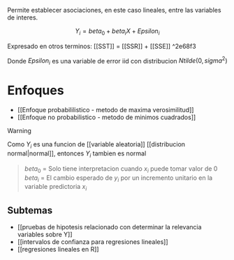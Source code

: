 Permite establecer asociaciones, en este caso lineales, entre las variables de interes.

$$Y_i = beta_0+beta_i X + Epsilon_i$$

Expresado en otros terminos: [[SST]] = [[SSR]] + [[SSE]] ^2e68f3

Donde $Epsilon_i$ es una variable de error iid con distribucion $N tilde (0,sigma^2)$ 

# Enfoques 

-  [[Enfoque probabililistico - metodo de maxima verosimilitud]]
- [[Enfoque no probabilistico - metodo de minimos cuadrados]]


>[!warning] 
>Como $Y_i$ es una funcion de [[variable aleatoria]] [[distribucion normal|normal]], entonces $Y_i$ tambien es normal


> $beta_0$ = Solo tiene interpretacion cuando $x_i$ puede tomar valor de $0$
> $beta_i$ = El cambio esperado de $y_i$ por un incremento unitario en la variable predictoria $x_i$

## Subtemas
- [[pruebas de hipotesis relacionado con determinar la relevancia variables sobre Y]]
- [[intervalos de confianza para regresiones lineales]]
- [[regresiones lineales en R]]



